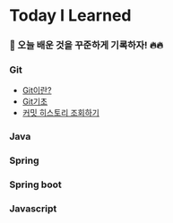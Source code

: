 # Today I Learned

### 📝 오늘 배운 것을 꾸준하게 기록하자! 🔥🔥

### Git
- [Git이란?](https://github.com/jonghwa-hong/TIL/blob/main/Git/Git%EC%9D%B4%EB%9E%80.md)
- [Git기초](https://github.com/jonghwa-hong/TIL/blob/main/Git/Git%EA%B8%B0%EC%B4%88.md)
- [커밋 히스토리 조회하기](https://www.notion.so/9fdc820aeab14e82b2bdf7689ebde8b4)
### Java
### Spring
### Spring boot
### Javascript
